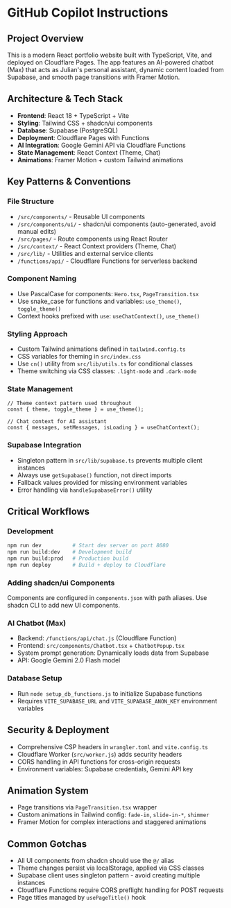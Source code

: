# GitHub Copilot Instructions

## Project Overview
This is a modern React portfolio website built with TypeScript, Vite, and deployed on Cloudflare Pages. The app features an AI-powered chatbot (Max) that acts as Julian's personal assistant, dynamic content loaded from Supabase, and smooth page transitions with Framer Motion.

## Architecture & Tech Stack
- **Frontend**: React 18 + TypeScript + Vite
- **Styling**: Tailwind CSS + shadcn/ui components  
- **Database**: Supabase (PostgreSQL)
- **Deployment**: Cloudflare Pages with Functions
- **AI Integration**: Google Gemini API via Cloudflare Functions
- **State Management**: React Context (Theme, Chat)
- **Animations**: Framer Motion + custom Tailwind animations

## Key Patterns & Conventions

### File Structure
- `/src/components/` - Reusable UI components
- `/src/components/ui/` - shadcn/ui components (auto-generated, avoid manual edits)
- `/src/pages/` - Route components using React Router
- `/src/context/` - React Context providers (Theme, Chat)
- `/src/lib/` - Utilities and external service clients
- `/functions/api/` - Cloudflare Functions for serverless backend

### Component Naming
- Use PascalCase for components: `Hero.tsx`, `PageTransition.tsx`
- Use snake_case for functions and variables: `use_theme()`, `toggle_theme()`
- Context hooks prefixed with `use`: `useChatContext()`, `use_theme()`

### Styling Approach
- Custom Tailwind animations defined in `tailwind.config.ts`
- CSS variables for theming in `src/index.css` 
- Use `cn()` utility from `src/lib/utils.ts` for conditional classes
- Theme switching via CSS classes: `.light-mode` and `.dark-mode`

### State Management
```tsx
// Theme context pattern used throughout
const { theme, toggle_theme } = use_theme();

// Chat context for AI assistant
const { messages, setMessages, isLoading } = useChatContext();
```

### Supabase Integration
- Singleton pattern in `src/lib/supabase.ts` prevents multiple client instances
- Always use `getSupabase()` function, not direct imports
- Fallback values provided for missing environment variables
- Error handling via `handleSupabaseError()` utility

## Critical Workflows

### Development
```bash
npm run dev          # Start dev server on port 8080
npm run build:dev    # Development build
npm run build:prod   # Production build  
npm run deploy       # Build + deploy to Cloudflare
```

### Adding shadcn/ui Components
Components are configured in `components.json` with path aliases. Use shadcn CLI to add new UI components.

### AI Chatbot (Max)
- Backend: `/functions/api/chat.js` (Cloudflare Function)
- Frontend: `src/components/Chatbot.tsx` + `ChatbotPopup.tsx`
- System prompt generation: Dynamically loads data from Supabase
- API: Google Gemini 2.0 Flash model

### Database Setup
- Run `node setup_db_functions.js` to initialize Supabase functions
- Requires `VITE_SUPABASE_URL` and `VITE_SUPABASE_ANON_KEY` environment variables

## Security & Deployment
- Comprehensive CSP headers in `wrangler.toml` and `vite.config.ts`
- Cloudflare Worker (`src/worker.js`) adds security headers
- CORS handling in API functions for cross-origin requests
- Environment variables: Supabase credentials, Gemini API key

## Animation System
- Page transitions via `PageTransition.tsx` wrapper
- Custom animations in Tailwind config: `fade-in`, `slide-in-*`, `shimmer`
- Framer Motion for complex interactions and staggered animations

## Common Gotchas
- All UI components from shadcn should use the `@/` alias
- Theme changes persist via localStorage, applied via CSS classes
- Supabase client uses singleton pattern - avoid creating multiple instances
- Cloudflare Functions require CORS preflight handling for POST requests
- Page titles managed by `usePageTitle()` hook